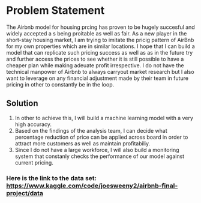 # Problem Statement

The Airbnb model for housing prcing has proven to be hugely succesful and widely accepted a s being proitable as well as fair. As a new player in the short-stay housing market, I am trying to imitate the pricig pattern of AirBnb for my own properties which are in similar locations. I hope that I can build a model that can replicate such pricing success as well as as in the future try and further access the prices to see whether it is still possible to have a cheaper plan while making adeuate profit irrespective. I do  not have the technical manpower of Airbnb to always carryout market research but I also want to leverage on any financial adjustment made by their team in future pricing in other to constantly be in the loop.

## Solution

1. In other to achieve this, I will build a machine learning model with a very high accuracy. 
2. Based on the findings of the analysis team, I can decide what percentage reduction of price can be applied across board in order to attract more customers as well as maintain profitabiliy.
3. Since I do not have a large workforce, I will also build a monitoring system that constanly checks the performance of our model against current pricing.

### Here is the link to the data set: https://www.kaggle.com/code/joesweeny2/airbnb-final-project/data
